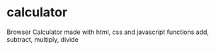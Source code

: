 # calculator
Browser Calculator made with html, css and javascript
functions add, subtract, multiply, divide 